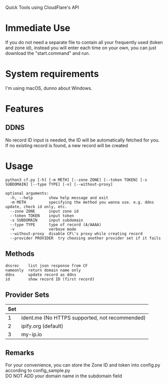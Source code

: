 Quick Tools using CloudFlare's API
# Immediate Use
If you do not need a separate file to contain all your frequently used (token and zone id), instead you will enter each time on your own, you can just download the "start.command" and run.
# System requirements
I'm using macOS, dunno about Windows.
# Features
## DDNS
No record ID input is needed, the ID will be automatically fetched for you.  
If no existing record is found, a new record will be created
# Usage
```
python3 cf.py [-h] [-m METH] [--zone ZONE] [--token TOKEN] [-s SUBDOMAIN] [--type TYPE] [-v] [--without-proxy]

optional arguments:
  -h, --help       show help message and exit
  -m METH          specifying the method you wanna use. e.g. ddns update, check id only, etc.
  --zone ZONE      input zone id
  --token TOKEN    input token
  -s SUBDOMAIN     input subdomain
  --type TYPE      type of record (A/AAAA)
  -v               verbose mode
  --without-proxy  disable CF\'s proxy while creating record
  --provider PROVIDER  try choosing another provider set if it fails
```

## Methods
```
dnsrec    list json response from CF  
nameonly  return domain name only
ddns      update record as ddns
id        show record ID (first record)
```

## Provider Sets
| Set |                                                |
| --- | ---------------------------------------------- |
| 1   | ident.me (No HTTPS supported, not recommended) |
| 2   | ipify.org (default)                            |
| 3   | my-ip.io                                       |
## Remarks
For your convenience, you can store the Zone ID and token into config.py according to config_sample.py  
DO NOT ADD your domain name in the subdomain field
